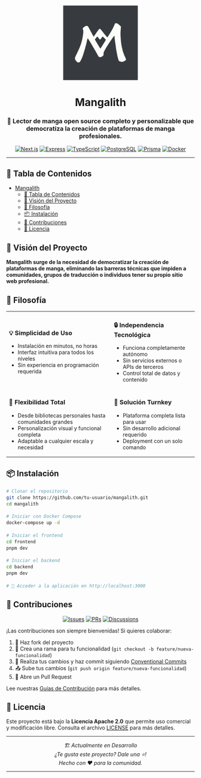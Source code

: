 <p align="center">
  <img src="./assets/logos/logo.png" alt="Logo de Mangalith" width="200" height="200"/>
</p>

# <div align="center">Mangalith</div>

<div align="center">
  <h3>📖 Lector de manga open source completo y personalizable que democratiza la creación de plataformas de manga profesionales.</h3>
</div>

<div align="center">

  [![Next.js](https://img.shields.io/badge/Next.js-000000?style=for-the-badge&logo=next.js&logoColor=white)](https://nextjs.org/)
  [![Express](https://img.shields.io/badge/Express-000000?style=for-the-badge&logo=express&logoColor=white)](https://expressjs.com/)
  [![TypeScript](https://img.shields.io/badge/TypeScript-007ACC?style=for-the-badge&logo=typescript&logoColor=white)](https://www.typescriptlang.org/)
  [![PostgreSQL](https://img.shields.io/badge/PostgreSQL-316192?style=for-the-badge&logo=postgresql&logoColor=white)](https://www.postgresql.org/)
  [![Prisma](https://img.shields.io/badge/Prisma-000000?style=for-the-badge&logo=prisma&logoColor=white)](https://www.prisma.io/)
  [![Docker](https://img.shields.io/badge/Docker-2CA5E0?style=for-the-badge&logo=docker&logoColor=white)](https://www.docker.com/)
</div>

---

## 📑 Tabla de Contenidos

- [Mangalith](#mangalith)
  - [📑 Tabla de Contenidos](#-tabla-de-contenidos)
  - [🌟 Visión del Proyecto](#-visión-del-proyecto)
  - [🎯 Filosofía](#-filosofía)
  - [📦 Instalación](#-instalación)
  - [🤝 Contribuciones](#-contribuciones)
  - [📄 Licencia](#-licencia)

## 🌟 Visión del Proyecto

<div>

**Mangalith surge de la necesidad de democratizar la creación de plataformas de manga, eliminando las barreras técnicas que impiden a comunidades, grupos de traducción o individuos tener su propio sitio web profesional.**

</div>

## 🎯 Filosofía

<table>
  <tr>
    <td>
      <h3>💡 Simplicidad de Uso</h3>
      <ul>
        <li>Instalación en minutos, no horas</li>
        <li>Interfaz intuitiva para todos los niveles</li>
        <li>Sin experiencia en programación requerida</li>
      </ul>
    </td>
    <td>
      <h3>🔒 Independencia Tecnológica</h3>
      <ul>
        <li>Funciona completamente autónomo</li>
        <li>Sin servicios externos o APIs de terceros</li>
        <li>Control total de datos y contenido</li>
      </ul>
    </td>
  </tr>
  <tr>
    <td>
      <h3>🎨 Flexibilidad Total</h3>
      <ul>
        <li>Desde bibliotecas personales hasta comunidades grandes</li>
        <li>Personalización visual y funcional completa</li>
        <li>Adaptable a cualquier escala y necesidad</li>
      </ul>
    </td>
    <td>
      <h3>🚀 Solución Turnkey</h3>
      <ul>
        <li>Plataforma completa lista para usar</li>
        <li>Sin desarrollo adicional requerido</li>
        <li>Deployment con un solo comando</li>
      </ul>
    </td>
  </tr>
</table>


## 📦 Instalación



```bash
# Clonar el repositorio
git clone https://github.com/tu-usuario/mangalith.git
cd mangalith

# Iniciar con Docker Compose
docker-compose up -d

# Iniciar el frontend
cd frontend
pnpm dev

# Iniciar el backend
cd backend
pnpm dev

# 🚀 Acceder a la aplicación en http://localhost:3000
```

## 🤝 Contribuciones

<div align="center">

  [![Issues](https://img.shields.io/github/issues/Nekstoreo/Mangalith?style=for-the-badge)](https://github.com/Nekstoreo/Mangalith/issues)
  [![PRs](https://img.shields.io/badge/PRs-welcome-brightgreen.svg?style=for-the-badge)](https://github.com/Nekstoreo/Mangalith/pulls)
  [![Discussions](https://img.shields.io/badge/Discussions-active-blue.svg?style=for-the-badge)](https://github.com/Nekstoreo/Mangalith/discussions)

</div>

¡Las contribuciones son siempre bienvenidas! Si quieres colaborar:

1. 🍴 Haz fork del proyecto
2. 🌿 Crea una rama para tu funcionalidad (`git checkout -b feature/nueva-funcionalidad`)
3. 📝 Realiza tus cambios y haz commit siguiendo [Conventional Commits](https://conventionalcommits.org/)
4. 📤 Sube tus cambios (`git push origin feature/nueva-funcionalidad`)
5. 🔄 Abre un Pull Request

Lee nuestras [Guías de Contribución](CONTRIBUTING.md) para más detalles.

## 📄 Licencia

Este proyecto está bajo la **Licencia Apache 2.0** que permite uso comercial y modificación libre. Consulta el archivo [LICENSE](LICENSE) para más detalles.

---
<div align="center">

  <i>🏗️ Actualmente en Desarrollo</i>
  <br/>
  <i>¿Te gusta este proyecto? Dale una ⭐️!</i>
  <br/>
  <i>Hecho con ❤️ para la comunidad.</i>
</div>

---
